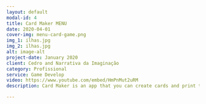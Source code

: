```yaml
---
layout: default
modal-id: 4
title: Card Maker MENU
date: 2020-04-01
cover-img: menu-card-game.png
img_1: ilhas.jpg
img_2: ilhas.jpg
alt: image-alt
project-date: January 2020
client: Cedro and Narrativa da Imaginação
category: Profissional
service: Game Develop
video: https://www.youtube.com/embed/HmPnMut2uRM
description: Card Maker is an app that you can create cards and print them to use on the main board game.

---
```


